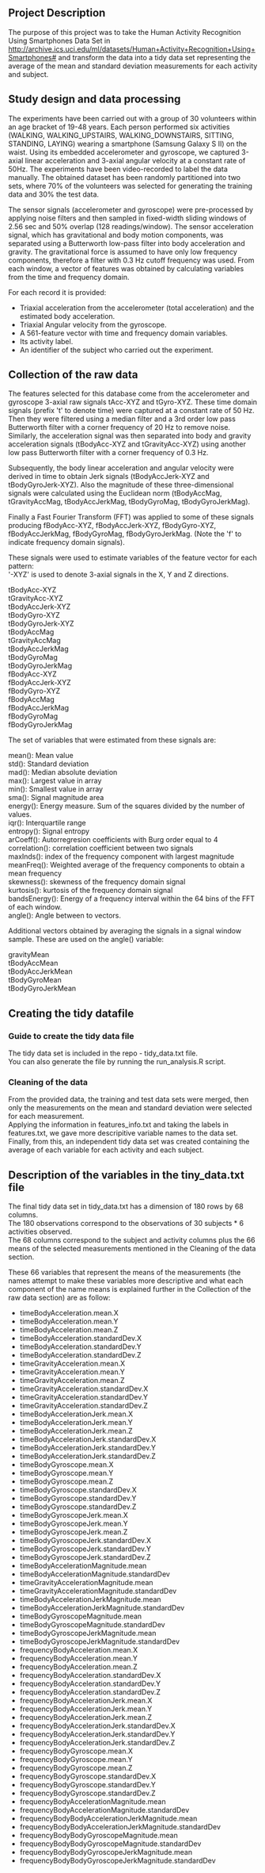## Project Description
The purpose of this project was to take the Human Activity Recognition Using Smartphones Data Set in http://archive.ics.uci.edu/ml/datasets/Human+Activity+Recognition+Using+Smartphones#
and transform the data into a tidy data set representing the average of the mean and standard deviation measurements for each activity and subject.

## Study design and data processing
The experiments have been carried out with a group of 30 volunteers within an age bracket of 19-48 years. Each person performed six activities (WALKING, WALKING_UPSTAIRS, WALKING_DOWNSTAIRS, SITTING, STANDING, LAYING) wearing a smartphone (Samsung Galaxy S II) on the waist. Using its embedded accelerometer and gyroscope, we captured 3-axial linear acceleration and 3-axial angular velocity at a constant rate of 50Hz. The experiments have been video-recorded to label the data manually. The obtained dataset has been randomly partitioned into two sets, where 70% of the volunteers was selected for generating the training data and 30% the test data. 

The sensor signals (accelerometer and gyroscope) were pre-processed by applying noise filters and then sampled in fixed-width sliding windows of 2.56 sec and 50% overlap (128 readings/window). The sensor acceleration signal, which has gravitational and body motion components, was separated using a Butterworth low-pass filter into body acceleration and gravity. The gravitational force is assumed to have only low frequency components, therefore a filter with 0.3 Hz cutoff frequency was used. From each window, a vector of features was obtained by calculating variables from the time and frequency domain. 

For each record it is provided:

- Triaxial acceleration from the accelerometer (total acceleration) and the estimated body acceleration.
- Triaxial Angular velocity from the gyroscope. 
- A 561-feature vector with time and frequency domain variables. 
- Its activity label. 
- An identifier of the subject who carried out the experiment.

## Collection of the raw data

The features selected for this database come from the accelerometer and gyroscope 3-axial raw signals tAcc-XYZ and tGyro-XYZ. These time domain signals (prefix 't' to denote time) were captured at a constant rate of 50 Hz. Then they were filtered using a median filter and a 3rd order low pass Butterworth filter with a corner frequency of 20 Hz to remove noise. Similarly, the acceleration signal was then separated into body and gravity acceleration signals (tBodyAcc-XYZ and tGravityAcc-XYZ) using another low pass Butterworth filter with a corner frequency of 0.3 Hz. 

Subsequently, the body linear acceleration and angular velocity were derived in time to obtain Jerk signals (tBodyAccJerk-XYZ and tBodyGyroJerk-XYZ). Also the magnitude of these three-dimensional signals were calculated using the Euclidean norm (tBodyAccMag, tGravityAccMag, tBodyAccJerkMag, tBodyGyroMag, tBodyGyroJerkMag). 

Finally a Fast Fourier Transform (FFT) was applied to some of these signals producing fBodyAcc-XYZ, fBodyAccJerk-XYZ, fBodyGyro-XYZ, fBodyAccJerkMag, fBodyGyroMag, fBodyGyroJerkMag. (Note the 'f' to indicate frequency domain signals). 

These signals were used to estimate variables of the feature vector for each pattern:  
'-XYZ' is used to denote 3-axial signals in the X, Y and Z directions.

tBodyAcc-XYZ  
tGravityAcc-XYZ  
tBodyAccJerk-XYZ  
tBodyGyro-XYZ  
tBodyGyroJerk-XYZ  
tBodyAccMag  
tGravityAccMag  
tBodyAccJerkMag  
tBodyGyroMag  
tBodyGyroJerkMag  
fBodyAcc-XYZ  
fBodyAccJerk-XYZ  
fBodyGyro-XYZ  
fBodyAccMag  
fBodyAccJerkMag  
fBodyGyroMag  
fBodyGyroJerkMag

The set of variables that were estimated from these signals are: 

mean(): Mean value  
std(): Standard deviation  
mad(): Median absolute deviation   
max(): Largest value in array  
min(): Smallest value in array  
sma(): Signal magnitude area  
energy(): Energy measure. Sum of the squares divided by the number of values.   
iqr(): Interquartile range   
entropy(): Signal entropy  
arCoeff(): Autorregresion coefficients with Burg order equal to 4  
correlation(): correlation coefficient between two signals  
maxInds(): index of the frequency component with largest magnitude  
meanFreq(): Weighted average of the frequency components to obtain a mean frequency  
skewness(): skewness of the frequency domain signal   
kurtosis(): kurtosis of the frequency domain signal   
bandsEnergy(): Energy of a frequency interval within the 64 bins of the FFT of each window.  
angle(): Angle between to vectors.

Additional vectors obtained by averaging the signals in a signal window sample. These are used on the angle() variable:

gravityMean  
tBodyAccMean  
tBodyAccJerkMean  
tBodyGyroMean  
tBodyGyroJerkMean

## Creating the tidy datafile

### Guide to create the tidy data file
The tidy data set is included in the repo - tidy_data.txt file.  
You can also generate the file by running the run_analysis.R script.


### Cleaning of the data
From the provided data, the training and test data sets were merged, then only the measurements on the mean and standard deviation were selected for each measurement.  
Applying the information in features_info.txt and taking the labels in features.txt, we gave more descripitive variable names to the data set.  
Finally, from this, an independent tidy data set was created containing the average of each variable for each activity and each subject.

## Description of the variables in the tiny_data.txt file
The final tidy data set in tidy_data.txt has a dimension of 180 rows by 68 columns.  
The 180 observations correspond to the observations of 30 subjects * 6 activities observed.  
The 68 columns correspond to the subject and activity columns plus the 66 means of the selected measurements mentioned in the Cleaning of the data section.

These 66 variables that represent the means of the measurements (the names attempt to make these variables more descriptive and what each component of the name means is explained further in the Collection of the raw data section) are as follow:
                                           
 - timeBodyAcceleration.mean.X                           
 - timeBodyAcceleration.mean.Y                           
 - timeBodyAcceleration.mean.Z                           
 - timeBodyAcceleration.standardDev.X                    
 - timeBodyAcceleration.standardDev.Y                    
 - timeBodyAcceleration.standardDev.Z                    
 - timeGravityAcceleration.mean.X                        
 - timeGravityAcceleration.mean.Y                        
 - timeGravityAcceleration.mean.Z                        
 - timeGravityAcceleration.standardDev.X                 
 - timeGravityAcceleration.standardDev.Y                 
 - timeGravityAcceleration.standardDev.Z                 
 - timeBodyAccelerationJerk.mean.X                       
 - timeBodyAccelerationJerk.mean.Y                       
 - timeBodyAccelerationJerk.mean.Z                       
 - timeBodyAccelerationJerk.standardDev.X                
 - timeBodyAccelerationJerk.standardDev.Y                
 - timeBodyAccelerationJerk.standardDev.Z                
 - timeBodyGyroscope.mean.X                              
 - timeBodyGyroscope.mean.Y                              
 - timeBodyGyroscope.mean.Z                              
 - timeBodyGyroscope.standardDev.X                       
 - timeBodyGyroscope.standardDev.Y                       
 - timeBodyGyroscope.standardDev.Z                       
 - timeBodyGyroscopeJerk.mean.X                          
 - timeBodyGyroscopeJerk.mean.Y                          
 - timeBodyGyroscopeJerk.mean.Z                          
 - timeBodyGyroscopeJerk.standardDev.X                   
 - timeBodyGyroscopeJerk.standardDev.Y                   
 - timeBodyGyroscopeJerk.standardDev.Z                   
 - timeBodyAccelerationMagnitude.mean                    
 - timeBodyAccelerationMagnitude.standardDev             
 - timeGravityAccelerationMagnitude.mean                 
 - timeGravityAccelerationMagnitude.standardDev          
 - timeBodyAccelerationJerkMagnitude.mean                
 - timeBodyAccelerationJerkMagnitude.standardDev         
 - timeBodyGyroscopeMagnitude.mean                       
 - timeBodyGyroscopeMagnitude.standardDev                
 - timeBodyGyroscopeJerkMagnitude.mean                   
 - timeBodyGyroscopeJerkMagnitude.standardDev            
 - frequencyBodyAcceleration.mean.X                      
 - frequencyBodyAcceleration.mean.Y                      
 - frequencyBodyAcceleration.mean.Z                      
 - frequencyBodyAcceleration.standardDev.X               
 - frequencyBodyAcceleration.standardDev.Y               
 - frequencyBodyAcceleration.standardDev.Z               
 - frequencyBodyAccelerationJerk.mean.X                  
 - frequencyBodyAccelerationJerk.mean.Y                  
 - frequencyBodyAccelerationJerk.mean.Z                  
 - frequencyBodyAccelerationJerk.standardDev.X           
 - frequencyBodyAccelerationJerk.standardDev.Y           
 - frequencyBodyAccelerationJerk.standardDev.Z           
 - frequencyBodyGyroscope.mean.X                         
 - frequencyBodyGyroscope.mean.Y                         
 - frequencyBodyGyroscope.mean.Z                         
 - frequencyBodyGyroscope.standardDev.X                  
 - frequencyBodyGyroscope.standardDev.Y                  
 - frequencyBodyGyroscope.standardDev.Z                  
 - frequencyBodyAccelerationMagnitude.mean               
 - frequencyBodyAccelerationMagnitude.standardDev        
 - frequencyBodyBodyAccelerationJerkMagnitude.mean       
 - frequencyBodyBodyAccelerationJerkMagnitude.standardDev
 - frequencyBodyBodyGyroscopeMagnitude.mean              
 - frequencyBodyBodyGyroscopeMagnitude.standardDev       
 - frequencyBodyBodyGyroscopeJerkMagnitude.mean          
 - frequencyBodyBodyGyroscopeJerkMagnitude.standardDev
